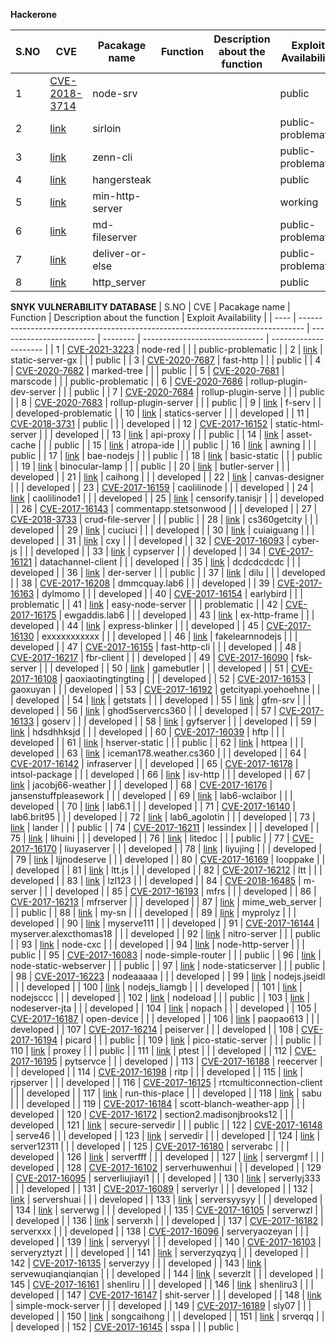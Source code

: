 **Hackerone**

| S.NO | CVE                                                                           | Pacakage name   | Function | Description about the function | Exploit Availability |
| ---- | ----------------------------------------------------------------------------- | --------------- | -------- | ------------------------------ | -------------------- |
| 1    | [CVE-2018-3714](https://cve.mitre.org/cgi-bin/cvename.cgi?name=CVE-2018-3714) | node-srv        |          |                                | public               |
| 2    | [link](https://hackerone.com/reports/790623)                                  | sirloin         |          |                                | public-problematic   |
| 3    | [link](https://hackerone.com/reports/993975)                                  | zenn-cli        |          |                                | public-problematic   |
| 4    | [link](https://hackerone.com/reports/790873)                                  | hangersteak     |          |                                | public               |
| 5    | [link](https://hackerone.com/reports/569891)                                  | min-http-server |          |                                | working              |
| 6    | [link](https://hackerone.com/reports/509697)                                  | md-fileserver   |          |                                | public-problematic   |
| 7    | [link](https://hackerone.com/reports/507310)                                  | deliver-or-else |          |                                | public-problematic   |
| 8    | [link](https://hackerone.com/reports/692262)                                  | http\_server    |          |                                | public               |


**SNYK VULNERABILITY DATABASE**
| S.NO | CVE                                                                             | Pacakage name            | Function | Description about the function | Exploit Availability  |
| ---- | ------------------------------------------------------------------------------- | ------------------------ | -------- | ------------------------------ | --------------------- |
| 1    | [CVE-2021-3223](https://cve.mitre.org/cgi-bin/cvename.cgi?name=CVE-2021-3223)   | node-red                 |          |                                | public-problematic    |
| 2    | [link](https://snyk.io/vuln/SNYK-JS-STATICSERVERGX-609517)                      | static-server-gx         |          |                                | public                |
| 3    | [CVE-2020-7687](https://cve.mitre.org/cgi-bin/cvename.cgi?name=CVE-2020-7687)   | fast-http                |          |                                | public                |
| 4    | [CVE-2020-7682](https://cve.mitre.org/cgi-bin/cvename.cgi?name=CVE-2020-7682)   | marked-tree              |          |                                | public                |
| 5    | [CVE-2020-7681](https://cve.mitre.org/cgi-bin/cvename.cgi?name=CVE-2020-7681)   | marscode                 |          |                                | public-problematic    |
| 6    | [CVE-2020-7686](https://cve.mitre.org/cgi-bin/cvename.cgi?name=CVE-2020-7686)   | rollup-plugin-dev-server |          |                                | public                |
| 7    | [CVE-2020-7684](https://cve.mitre.org/cgi-bin/cvename.cgi?name=CVE-2020-7684)   | rollup-plugin-serve      |          |                                | public                |
| 8    | [CVE-2020-7683](https://cve.mitre.org/cgi-bin/cvename.cgi?name=CVE-2020-7683)   | rollup-plugin-server     |          |                                | public                |
| 9    | [link](https://snyk.io/vuln/SNYK-JS-FSERV-480393)                               | f-serv                   |          |                                | developed-problematic |
| 10   | [link](https://snyk.io/vuln/SNYK-JS-STATICSSERVER-174119)                       | statics-server           |          |                                | developed             |
| 11   | [CVE-2018-3731](https://cve.mitre.org/cgi-bin/cvename.cgi?name=CVE-2018-3731)   | public                   |          |                                | developed             |
| 12   | [CVE-2017-16152](https://cve.mitre.org/cgi-bin/cvename.cgi?name=CVE-2017-16152) | static-html-server       |          |                                | developed             |
| 13   | [link](https://snyk.io/vuln/npm:api-proxy:20180226)                             | api-proxy                |          |                                | public                |
| 14   | [link](https://snyk.io/vuln/npm:asset-cache:20180226)                           | asset-cache              |          |                                | public                |
| 15   | [link](https://snyk.io/vuln/npm:atropa-ide:20180226)                            | atropa-ide               |          |                                | public                |
| 16   | [link](https://snyk.io/vuln/npm:awning:20180226)                                | awning                   |          |                                | public                |
| 17 | [link](https://snyk.io/vuln/npm:bae-nodejs:20180226)                                                        | bae-nodejs             |  |  | public      |
| 18 | [link](https://snyk.io/vuln/npm:basic-static:20180226)                                                      | basic-static           |  |  | public      |
| 19 | [link](https://github.com/JacksonGL/NPM-Vuln-PoC/blob/master/directory-traversal/binocular-lamp/test.js)    | binocular-lamp         |  |  | public      |
| 20 | [link](https://snyk.io/vuln/npm:butler-server:20180226)                                                     | butler-server          |  |  | developed   |
| 21 | [link](https://snyk.io/vuln/npm:caihong:20180226)                                                           | caihong                |  |  | developed   |
| 22 | [link](https://snyk.io/vuln/npm:canvas-designer:20180226)                                                   | canvas-designer        |  |  | developed   |
| 23 | [CVE-2017-16159](https://cve.mitre.org/cgi-bin/cvename.cgi?name=CVE-2017-16159)                             | caolilinode            |  |  | developed   |
| 24 | [link](https://snyk.io/vuln/npm:caolilinode1:20180226)                                                      | caolilinode1           |  |  | developed   |
| 25 | [link](https://github.com/JacksonGL/NPM-Vuln-PoC/blob/master/directory-traversal/censorify.tanisjr/test.js) | censorify.tanisjr      |  |  | developed   |
| 26 | [CVE-2017-16143](https://cve.mitre.org/cgi-bin/cvename.cgi?name=CVE-2017-16143)                             | commentapp.stetsonwood |  |  | developed   |
| 27 | [CVE-2018-3733](https://cve.mitre.org/cgi-bin/cvename.cgi?name=CVE-2018-3733)                               | crud-file-server       |  |  | public      |
| 28 | [link](https://snyk.io/vuln/npm:cs360getcity:20180306)                                                      | cs360getcity           |  |  | developed   |
| 29 | [link](https://github.com/advisories/GHSA-w3cg-6577-wx9f)                                                   | cuciuci                |  |  | developed   |
| 30 | [link](https://snyk.io/vuln/npm:cuiaiguang:20180226)                                                        | cuiaiguang             |  |  | developed   |
| 31 | [link](https://snyk.io/vuln/npm:cxy:20170730)                                                               | cxy                    |  |  | developed   |
| 32 | [CVE-2017-16093](https://cve.mitre.org/cgi-bin/cvename.cgi?name=CVE-2017-16093)                             | cyber-js               |  |  | developed   |
| 33 | [link](https://github.com/advisories/GHSA-m69q-pmxg-vqch)                                                   | cypserver              |  |  | developed   |
| 34 | [CVE-2017-16121](https://cve.mitre.org/cgi-bin/cvename.cgi?name=CVE-2017-16121)                             | datachannel-client     |  |  | developed   |
| 35 | [link](https://github.com/advisories/GHSA-8vmc-g99q-xj94)                                                   | dcdcdcdcdc             |  |  | developed   |
| 36 | [link](https://snyk.io/vuln/npm:der-server:20180226)                                                        | der-server             |  |  | public      |
| 37 | [link](https://snyk.io/vuln/npm:dilu:20180226)                                                              | dilu                   |  |  | developed   |
| 38 | [CVE-2017-16208](https://cve.mitre.org/cgi-bin/cvename.cgi?name=CVE-2017-16208)                             | dmmcquay.lab6          |  |  | developed   |
| 39 | [CVE-2017-16163](https://cve.mitre.org/cgi-bin/cvename.cgi?name=CVE-2017-16163)                             | dylmomo                |  |  | developed   |
| 40 | [CVE-2017-16154](https://cve.mitre.org/cgi-bin/cvename.cgi?name=CVE-2017-16154)                             | earlybird              |  |  | problematic |
| 41 | [link](https://github.com/JacksonGL/NPM-Vuln-PoC/blob/master/directory-traversal/easy-node-server/test.js)  | easy-node-server       |  |  | problematic |
| 42 | [CVE-2017-16175](https://cve.mitre.org/cgi-bin/cvename.cgi?name=CVE-2017-16175)                             | ewgaddis.lab6          |  |  | developed   |
| 43 | [link](https://snyk.io/vuln/npm:ex-http-frame:20180226)                                                     | ex-http-frame          |  |  | developed   |
| 44 | [link](https://snyk.io/vuln/npm:express-blinker:20180226)                                                   | express-blinker        |  |  | developed   |
| 45 | [CVE-2017-16130](https://cve.mitre.org/cgi-bin/cvename.cgi?name=CVE-2017-16130)                             | exxxxxxxxxxx           |  |  | developed   |
| 46 | [link](https://snyk.io/vuln/npm:fakelearnnodejs:20180226)                                                   | fakelearnnodejs        |  |  | developed   |
| 47 | [CVE-2017-16155](https://cve.mitre.org/cgi-bin/cvename.cgi?name=CVE-2017-16155)                             | fast-http-cli          |  |  | developed   |
| 48 | [CVE-2017-16217](https://cve.mitre.org/cgi-bin/cvename.cgi?name=CVE-2017-16217)                             | fbr-client             |  |  | developed   |
| 49 | [CVE-2017-16090](https://cve.mitre.org/cgi-bin/cvename.cgi?name=CVE-2017-16090)                             | fsk-server             |  |  | developed   |
| 50 | [link](https://snyk.io/vuln/npm:gamebutler:20180226)                                                        | gamebutler             |  |  | developed   |
| 51 | [CVE-2017-16108](https://cve.mitre.org/cgi-bin/cvename.cgi?name=CVE-2017-16108)                             | gaoxiaotingtingting    |  |  | developed   |
| 52 | [CVE-2017-16153](https://cve.mitre.org/cgi-bin/cvename.cgi?name=CVE-2017-16153)                             | gaoxuyan               |  |  | developed   |
| 53 | [CVE-2017-16192](https://cve.mitre.org/cgi-bin/cvename.cgi?name=CVE-2017-16192)                             | getcityapi.yoehoehne   |  |  | developed   |
| 54 | [link](https://github.com/JacksonGL/NPM-Vuln-PoC/tree/master/directory-traversal/getstats)                  | getstats               |  |  | developed   |
| 55  | [link](https://snyk.io/vuln/npm:gfm-srv:20180226)                                                                 | gfm-srv                   |  |  | developed |
| 56  | [link](https://github.com/JacksonGL/NPM-Vuln-PoC/blob/master/directory-traversal/ghod5servercs360/test.js)        | ghod5servercs360          |  |  | developed |
| 57  | [CVE-2017-16133](https://cve.mitre.org/cgi-bin/cvename.cgi?name=CVE-2017-16133)                                   | goserv                    |  |  | developed |
| 58  | [link](https://github.com/JacksonGL/NPM-Vuln-PoC/blob/master/directory-traversal/gyfserver/test.js)               | gyfserver                 |  |  | developed |
| 59  | [link](https://snyk.io/vuln/npm:hdsdhhksjd:20180315)                                                              | hdsdhhksjd                |  |  | developed |
| 60  | [CVE-2017-16039](https://cve.mitre.org/cgi-bin/cvename.cgi?name=CVE-2017-16039)                                   | hftp                      |  |  | developed |
| 61  | [link](https://snyk.io/vuln/npm:hserver-static:20180226)                                                          | hserver-static            |  |  | public    |
| 62  | [link](https://github.com/JacksonGL/NPM-Vuln-PoC/blob/master/directory-traversal/httpea/test.js)                  | httpea                    |  |  | developed |
| 63  | [link](https://github.com/JacksonGL/NPM-Vuln-PoC/blob/master/directory-traversal/iceman178.weather.cs360/test.js) | iceman178.weather.cs360   |  |  | developed |
| 64  | [CVE-2017-16142](https://cve.mitre.org/cgi-bin/cvename.cgi?name=CVE-2017-16142)                                   | infraserver               |  |  | developed |
| 65  | [CVE-2017-16178](https://cve.mitre.org/cgi-bin/cvename.cgi?name=CVE-2017-16178)                                   | intsol-package            |  |  | developed |
| 66  | [link](https://github.com/JacksonGL/NPM-Vuln-PoC/blob/master/directory-traversal/isv-http/test.js)                | isv-http                  |  |  | developed |
| 67  | [link](https://snyk.io/vuln/npm:jacobj66-weather:20180315)                                                        | jacobj66-weather          |  |  | developed |
| 68  | [CVE-2017-16176](https://cve.mitre.org/cgi-bin/cvename.cgi?name=CVE-2017-16176)                                   | jansenstuffpleasework     |  |  | developed |
| 69  | [link](https://snyk.io/vuln/npm:lab6-wclaibor:20180226)                                                           | lab6-wclaibor             |  |  | developed |
| 70  | [link](https://snyk.io/vuln/npm:lab6.1:20180226)                                                                  | lab6.1                    |  |  | developed |
| 71  | [CVE-2017-16140](https://cve.mitre.org/cgi-bin/cvename.cgi?name=CVE-2017-16140)                                   | lab6.brit95               |  |  | developed |
| 72  | [link](https://snyk.io/vuln/npm:lab6_agolotin:20180315)                                                           | lab6\_agolotin            |  |  | developed |
| 73  | [link](https://github.com/JacksonGL/NPM-Vuln-PoC/blob/master/directory-traversal/lander/test.js)                  | lander                    |  |  | public    |
| 74  | [CVE-2017-16211](https://cve.mitre.org/cgi-bin/cvename.cgi?name=CVE-2017-16211)                                   | lessindex                 |  |  | developed |
| 75  | [link](https://snyk.io/vuln/npm:lihuini:20170730)                                                                 | lihuini                   |  |  | developed |
| 76  | [link](https://snyk.io/vuln/npm:litedoc:20180226)                                                                 | litedoc                   |  |  | public    |
| 77  | [CVE-2017-16170](https://cve.mitre.org/cgi-bin/cvename.cgi?name=CVE-2017-16170)                                   | liuyaserver               |  |  | developed |
| 78  | [link](https://github.com/advisories/GHSA-m3j9-p4x2-97q6)                                                         | liyujing                  |  |  | developed |
| 79  | [link](https://snyk.io/vuln/npm:ljjnodeserve:20171006)                                                            | ljjnodeserve              |  |  | developed |
| 80  | [CVE-2017-16169](https://cve.mitre.org/cgi-bin/cvename.cgi?name=CVE-2017-16169)                                   | looppake                  |  |  | developed |
| 81  | [link](https://snyk.io/vuln/npm:ltt.js:20170503)                                                                  | ltt.js                    |  |  | developed |
| 82  | [CVE-2017-16212](https://cve.mitre.org/cgi-bin/cvename.cgi?name=CVE-2017-16212)                                   | ltt                       |  |  | developed |
| 83  | [link](https://github.com/JacksonGL/NPM-Vuln-PoC/blob/master/directory-traversal/lzl123/test.js)                  | lzl123                    |  |  | developed |
| 84  | [CVE-2018-16485](https://cve.mitre.org/cgi-bin/cvename.cgi?name=CVE-2018-16485)                                   | m-server                  |  |  | developed |
| 85  | [CVE-2017-16193](https://cve.mitre.org/cgi-bin/cvename.cgi?name=CVE-2017-16193)                                   | mfrs                      |  |  | developed |
| 86  | [CVE-2017-16213](https://cve.mitre.org/cgi-bin/cvename.cgi?name=CVE-2017-16213)                                   | mfrserver                 |  |  | developed |
| 87  | [link](https://snyk.io/vuln/npm:mime_web_server:20180226)                                                         | mime\_web\_server         |  |  | public    |
| 88  | [link](https://snyk.io/vuln/npm:my-sn:20180226)                                                                   | my-sn                     |  |  | developed |
| 89  | [link](https://github.com/JacksonGL/NPM-Vuln-PoC/blob/master/directory-traversal/myprolyz/test.js)                | myprolyz                  |  |  | developed |
| 90  | [link](https://github.com/JacksonGL/NPM-Vuln-PoC/blob/master/directory-traversal/myserve111/test.js)              | myserve111                |  |  | developed |
| 91  | [CVE-2017-16144](https://cve.mitre.org/cgi-bin/cvename.cgi?name=CVE-2017-16144)                                   | myserver.alexcthomas18    |  |  | developed |
| 92  | [link](https://snyk.io/vuln/npm:nitro-server:20180226)                                                            | nitro-server              |  |  | public    |
| 93  | [link](https://snyk.io/vuln/npm:node-cxc:20180226)                                                                | node-cxc                  |  |  | developed |
| 94  | [link](https://snyk.io/vuln/npm:node-http-server:20180226)                                                        | node-http-server          |  |  | public    |
| 95  | [CVE-2017-16083](https://cve.mitre.org/cgi-bin/cvename.cgi?name=CVE-2017-16083)                                   | node-simple-router        |  |  | public    |
| 96  | [link](https://github.com/JacksonGL/NPM-Vuln-PoC/blob/master/directory-traversal/node-static-webserver/test.js)   | node-static-webserver     |  |  | public    |
| 97  | [link](https://github.com/JacksonGL/NPM-Vuln-PoC/blob/master/directory-traversal/node-staticserver/test.js)       | node-staticserver         |  |  | public    |
| 98  | [CVE-2017-16223](https://cve.mitre.org/cgi-bin/cvename.cgi?name=CVE-2017-16223)                                   | nodeaaaaa                 |  |  | developed |
| 99  | [link](https://snyk.io/vuln/npm:nodejs.jseidl:20170910)                                                           | nodejs.jseidl             |  |  | developed |
| 100 | [link](https://snyk.io/vuln/npm:nodejs_liamgb:20180315)                                                           | nodejs\_liamgb            |  |  | developed |
| 101 | [link](https://github.com/JacksonGL/NPM-Vuln-PoC/blob/master/directory-traversal/nodejsccc/test.js)               | nodejsccc                 |  |  | developed |
| 102 | [link](https://github.com/JacksonGL/NPM-Vuln-PoC/blob/master/directory-traversal/nodeload/test.js)                | nodeload                  |  |  | public    |
| 103 | [link](https://snyk.io/vuln/npm:nodeserver-jta:20171006)                                                          | nodeserver-jta            |  |  | developed |
| 104 | [link](https://snyk.io/vuln/npm:nopach:20170910)                                                                  | nopach                    |  |  | developed |
| 105 | [CVE-2017-16187](https://cve.mitre.org/cgi-bin/cvename.cgi?name=CVE-2017-16187)                                   | open-device               |  |  | developed |
| 106 | [link](https://github.com/JacksonGL/NPM-Vuln-PoC/blob/master/directory-traversal/paopao613/test.js)               | paopao613                 |  |  | developed |
| 107 | [CVE-2017-16214](https://cve.mitre.org/cgi-bin/cvename.cgi?name=CVE-2017-16214)                                   | peiserver                 |  |  | developed |
| 108 | [CVE-2017-16194](https://cve.mitre.org/cgi-bin/cvename.cgi?name=CVE-2017-16194)                                   | picard                    |  |  | public    |
| 109 | [link](https://snyk.io/vuln/npm:pico-static-server:20180226)                                                      | pico-static-server        |  |  | public    |
| 110 | [link](https://github.com/JacksonGL/NPM-Vuln-PoC/blob/master/directory-traversal/proxey/test.js)                  | proxey                    |  |  | public    |
| 111 | [link](https://snyk.io/vuln/npm:ptest:20180226)                                                                   | ptest                     |  |  | developed |
| 112 | [CVE-2017-16195](https://cve.mitre.org/cgi-bin/cvename.cgi?name=CVE-2017-16195)                                   | pytservce                 |  |  | developed |
| 113 | [CVE-2017-16188](https://cve.mitre.org/cgi-bin/cvename.cgi?name=CVE-2017-16188)                                   | reecerver                 |  |  | developed |
| 114 | [CVE-2017-16198](https://cve.mitre.org/cgi-bin/cvename.cgi?name=CVE-2017-16198)                                   | ritp                      |  |  | developed |
| 115 | [link](https://snyk.io/vuln/npm:rjpserver:20180315)                                                               | rjpserver                 |  |  | developed |
| 116 | [CVE-2017-16125](https://cve.mitre.org/cgi-bin/cvename.cgi?name=CVE-2017-16125)                                   | rtcmulticonnection-client |  |  | developed |
| 117 | [link](https://snyk.io/vuln/npm:run-this-place:20170508)                                                          | run-this-place            |  |  | developed |
| 118 | [link](https://snyk.io/vuln/npm:sabu:20180226)                                                                    | sabu                      |  |  | developed |
| 119 | [CVE-2017-16184](https://cve.mitre.org/cgi-bin/cvename.cgi?name=CVE-2017-16184)                                   | scott-blanch-weather-app  |  |  | developed |
| 120 | [CVE-2017-16172](https://cve.mitre.org/cgi-bin/cvename.cgi?name=CVE-2017-16172)                                   | section2.madisonjbrooks12 |  |  | developed |
| 121 | [link](https://snyk.io/vuln/npm:secure-servedir:20180226)                                                         | secure-servedir           |  |  | public    |
| 122 | [CVE-2017-16148](https://cve.mitre.org/cgi-bin/cvename.cgi?name=CVE-2017-16148)                                   | serve46                   |  |  | developed |
| 123 | [link](https://snyk.io/vuln/npm:servedir:20180226)                                                                | servedir                  |  |  | developed |
| 124 | [link](https://github.com/JacksonGL/NPM-Vuln-PoC/blob/master/directory-traversal/server12311/test.js)             | server12311               |  |  | developed |
| 125 | [CVE-2017-16180](https://cve.mitre.org/cgi-bin/cvename.cgi?name=CVE-2017-16180)                                   | serverabc                 |  |  | developed |
| 126 | [link](https://snyk.io/vuln/npm:serverfff:20180306)                                                               | serverfff                 |  |  | developed |
| 127 | [link](https://snyk.io/vuln/npm:servergmf:20170730)                                                               | servergmf                 |  |  | developed |
| 128 | [CVE-2017-16102](https://cve.mitre.org/cgi-bin/cvename.cgi?name=CVE-2017-16102)                                   | serverhuwenhui            |  |  | developed |
| 129 | [CVE-2017-16095](https://cve.mitre.org/cgi-bin/cvename.cgi?name=CVE-2017-16095)                                   | serverliujiayi1           |  |  | developed |
| 130 | [link](https://snyk.io/vuln/npm:serverlyj333:20180315)                                                            | serverlyj333              |  |  | developed |
| 131 | [CVE-2017-16089](https://cve.mitre.org/cgi-bin/cvename.cgi?name=CVE-2017-16089)                                   | serverlyr                 |  |  | developed |
| 132 | [link](https://github.com/JacksonGL/NPM-Vuln-PoC/blob/master/directory-traversal/servershuai/test.js)             | servershuai               |  |  | developed |
| 133 | [link](https://snyk.io/vuln/npm:serversyysyy:20180315)                                                            | serversyysyy              |  |  | developed |
| 134 | [link](https://github.com/JacksonGL/NPM-Vuln-PoC/blob/master/directory-traversal/serverwg/test.js)                | serverwg                  |  |  | developed |
| 135 | [CVE-2017-16105](https://cve.mitre.org/cgi-bin/cvename.cgi?name=CVE-2017-16105)                                   | serverwzl                 |  |  | developed |
| 136 | [link](https://snyk.io/vuln/npm:serverxh:20180226)                                                                | serverxh                  |  |  | developed |
| 137 | [CVE-2017-16182](https://cve.mitre.org/cgi-bin/cvename.cgi?name=CVE-2017-16182)                                   | serverxxx                 |  |  | developed |
| 138 | [CVE-2017-16096](https://cve.mitre.org/cgi-bin/cvename.cgi?name=CVE-2017-16096)                                   | serveryaozeyan            |  |  | developed |
| 139 | [link](https://github.com/JacksonGL/NPM-Vuln-PoC/blob/master/directory-traversal/serveryyl/test.js)               | serveryyl                 |  |  | developed |
| 140 | [CVE-2017-16103](https://cve.mitre.org/cgi-bin/cvename.cgi?name=CVE-2017-16103)                                   | serveryztyzt              |  |  | developed |
| 141 | [link](https://snyk.io/vuln/npm:serverzyqzyq:20180315)                                                            | serverzyqzyq              |  |  | developed |
| 142 | [CVE-2017-16135](https://cve.mitre.org/cgi-bin/cvename.cgi?name=CVE-2017-16135)                                   | serverzyy                 |  |  | developed |
| 143 | [link](https://snyk.io/vuln/npm:servewuqianqianqian:20180306)                                                     | servewuqianqianqian       |  |  | developed |
| 144 | [link](https://snyk.io/vuln/npm:severzlt:20171006)                                                                | severzlt                  |  |  | developed |
| 145 | [CVE-2017-16161](https://cve.mitre.org/cgi-bin/cvename.cgi?name=CVE-2017-16161)                                   | shenliru                  |  |  | developed |
| 146 | [link](https://github.com/JacksonGL/NPM-Vuln-PoC/blob/master/directory-traversal/shenliru3/test.js)               | shenliru3                 |  |  | developed |
| 147 | [CVE-2017-16147](https://cve.mitre.org/cgi-bin/cvename.cgi?name=CVE-2017-16147)                                   | shit-server               |  |  | developed |
| 148 | [link](https://snyk.io/vuln/npm:simple-mock-server:20180226)                                                      | simple-mock-server        |  |  | developed |
| 149 | [CVE-2017-16189](https://cve.mitre.org/cgi-bin/cvename.cgi?name=CVE-2017-16189)                                   | sly07                     |  |  | developed |
| 150 | [link](https://github.com/JacksonGL/NPM-Vuln-PoC/blob/master/directory-traversal/songcaihong/test.js)             | songcaihong               |  |  | developed |
| 151 | [link](https://snyk.io/vuln/npm:srverqq:20170730)                                                                 | srverqq                   |  |  | developed |
| 152 | [CVE-2017-16145](https://cve.mitre.org/cgi-bin/cvename.cgi?name=CVE-2017-16145)                                   | sspa                      |  |  | public    |